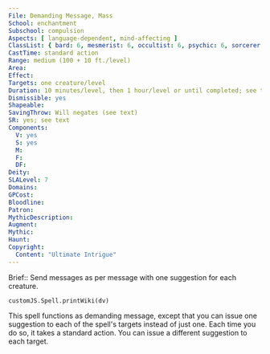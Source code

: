 ```yaml
---
File: Demanding Message, Mass
School: enchantment
Subschool: compulsion
Aspects: [ language-dependent, mind-affecting ]
ClassList: { bard: 6, mesmerist: 6, occultist: 6, psychic: 6, sorcerer: 7, wizard: 7, witch: 7 }
CastTime: standard action
Range: medium (100 + 10 ft./level)
Area: 
Effect: 
Targets: one creature/level
Duration: 10 minutes/level, then 1 hour/level or until completed; see text
Dismissible: yes
Shapeable: 
SavingThrow: Will negates (see text)
SR: yes; see text
Components:
  V: yes
  S: yes
  M: 
  F: 
  DF: 
Deity: 
SLALevel: 7
Domains: 
GPCost: 
Bloodline: 
Patron: 
MythicDescription: 
Augment: 
Mythic: 
Haunt: 
Copyright:
  Content: "Ultimate Intrigue"
---
```

Brief:: Send messages as per message with one suggestion for each creature.

```dataviewjs
customJS.Spell.printWiki(dv)
```

This spell functions as demanding message, except that you can issue one suggestion to each of the spell's targets instead of just one. Each time you do so, it takes a standard action. You can issue a different suggestion to each target.
